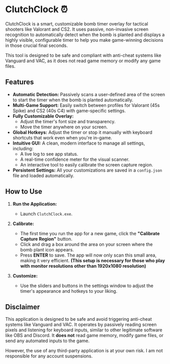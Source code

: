 # ClutchClock ⏰

ClutchClock is a smart, customizable bomb timer overlay for tactical shooters like Valorant and CS2. It uses passive, non-invasive screen recognition to automatically detect when the bomb is planted and displays a highly visible, configurable timer to help you make game-winning decisions in those crucial final seconds.

This tool is designed to be safe and compliant with anti-cheat systems like Vanguard and VAC, as it does not read game memory or modify any game files.

## Features

* **Automatic Detection:** Passively scans a user-defined area of the screen to start the timer when the bomb is planted automatically.
* **Multi-Game Support:** Easily switch between profiles for Valorant (45s Spike) and CS2 (40s C4) with game-specific settings.
* **Fully Customizable Overlay:**
    * Adjust the timer's font size and transparency.
    * Move the timer anywhere on your screen.
* **Global Hotkeys:** Adjust the timer or stop it manually with keyboard shortcuts that work even when you're in-game.
* **Intuitive GUI:** A clean, modern interface to manage all settings, including:
    * A live log to see app status.
    * A real-time confidence meter for the visual scanner.
    * An interactive tool to easily calibrate the screen capture region.
* **Persistent Settings:** All your customizations are saved in a `config.json` file and loaded automatically.

## How to Use

1.  **Run the Application:**
    * Launch `ClutchClock.exe`.

2.  **Calibrate:**
    * The first time you run the app for a new game, click the **"Calibrate Capture Region"** button.
    * Click and drag a box around the area on your screen where the bomb plant icon appears.
    * Press **ENTER** to save. The app will now only scan this small area, making it very efficient.
       **(This setup is necessary for those who play with monitor resolutions other than 1920x1080 resolution)**

4.  **Customize:**
    * Use the sliders and buttons in the settings window to adjust the timer's appearance and hotkeys to your liking.

## Disclaimer

This application is designed to be safe and avoid triggering anti-cheat systems like Vanguard and VAC. It operates by passively reading screen pixels and listening for keyboard inputs, similar to other legitimate software like OBS and Discord. It **does not** read game memory, modify game files, or send any automated inputs to the game.

However, the use of any third-party application is at your own risk. I am not responsible for any account suspensions.

